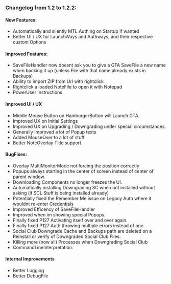 ### Changelog from 1.2 to 1.2.2:
	

#### New Features:
* Automatically and silently MTL Authing on Startup if wanted
* Better UI / UX for LaunchWays and Authways, and their respective custom Options

#### Improved Features:
* SaveFileHandler now doesnt ask you to give a GTA SaveFile a new name when backing it up (unless File with that name already exists in Backups)
* Ability to import ZIP from Url with rightclick
* Rightclick a loaded NoteFile to open it with Notepad
* PowerUser Instructions

#### Improved UI / UX
* Middle Mouse Button on HamburgerButton will Launch GTA.
* Improved UX on Initial Settings
* Improved UX on Upgrading / Downgrading under special circumstances.
* Generally Improved a lot of Popup texts
* Added MouseOver to a lot of stuff.
* Better NoteOverlay Title support.

#### BugFixes:
* Overlay MultiMonitorMode not forcing the position correctly
* Popups always starting in the center of screen instead of center of parent window.
* Downloading Components no longer freezes the UI.
* Automatically installing Downgrading SC when not installed without asking (if SCL Stuff is being installed already)
* Potentially fixed the Remember Me issue on Legacy Auth where it wouldnt re-enter Credentials
* Improved Efficency of SaveFileHandler
* Improved when im showing special Popups.
* Finally fixed P127 Activating itself over and over again. 
* Finally fixed P127 Auth throwing multiple errors instead of one.
* Social Club Downgrade Cache and Backups path are deleted on a Reinstall or verify of Downgraded Social Club Files.
* Killing more (now all) Processes when Downgrading Social Club
* CommandLineInterpretation.

#### Internal Improvements
* Better Logging
* Better DebugFile


